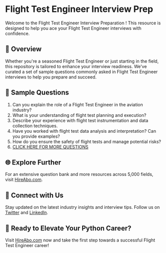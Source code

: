 # Flight Test Engineer Interview Prep

Welcome to the Flight Test Engineer Interview Preparation ! This resource is designed to help you ace your Flight Test Engineer interviews with confidence.

## 🚀 Overview

Whether you're a seasoned Flight Test Engineer or just starting in the field, this repository is tailored to enhance your interview readiness. We've curated a set of sample questions commonly asked in Flight Test Engineer interviews to help you prepare and succeed.

## 📝 Sample Questions

1. Can you explain the role of a Flight Test Engineer in the aviation industry?
2. What is your understanding of flight test planning and execution?
3. Describe your experience with flight test instrumentation and data collection techniques.
4. Have you worked with flight test data analysis and interpretation? Can you provide examples?
5. How do you ensure the safety of flight tests and manage potential risks?
6. [CLICK HERE FOR MORE QUESTIONS](https://hireabo.com/job/14_1_4/Flight%20Test%20Engineer)

## 🌐 Explore Further

For an extensive question bank and more resources across 5,000 fields, visit [HireAbo.com](https://www.hireabo.com).

## 📱 Connect with Us

Stay updated on the latest industry insights and interview tips. Follow us on [Twitter](https://twitter.com/hireabo) and [LinkedIn](https://www.linkedin.com/in/hire-abo-3609972a8/).

## 🚀 Ready to Elevate Your Python Career?

Visit [HireAbo.com](https://www.hireabo.com) now and take the first step towards a successful Flight Test Engineer career!